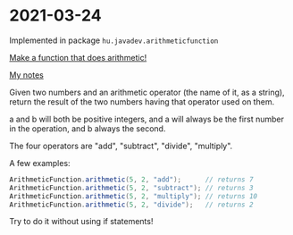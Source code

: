 # 2021-03-24

Implemented in package `hu.javadev.arithmeticfunction`

[Make a function that does arithmetic!](https://www.codewars.com/kata/583f158ea20cfcbeb400000a)

[My notes](NOTES.md)

Given two numbers and an arithmetic operator (the name of it, as a string), return the result of the two numbers having that operator used on them.

a and b will both be positive integers, and a will always be the first number in the operation, and b always the second.

The four operators are "add", "subtract", "divide", "multiply".

A few examples:

```java
ArithmeticFunction.arithmetic(5, 2, "add");      // returns 7
ArithmeticFunction.arithmetic(5, 2, "subtract"); // returns 3
ArithmeticFunction.arithmetic(5, 2, "multiply"); // returns 10
ArithmeticFunction.arithmetic(5, 2, "divide");   // returns 2
```
Try to do it without using if statements!
